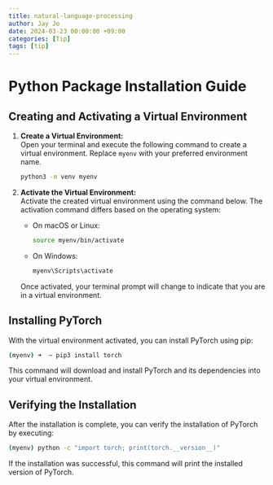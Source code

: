 ```yaml
---
title: natural-language-processing
author: Jay Jo
date: 2024-03-23 00:00:00 +09:00
categories: [Tip]
tags: [tip]
---
```


# Python Package Installation Guide

## Creating and Activating a Virtual Environment

1. **Create a Virtual Environment:**  
   Open your terminal and execute the following command to create a virtual environment. Replace `myenv` with your preferred environment name.

   ```bash
   python3 -m venv myenv
   ```

2. **Activate the Virtual Environment:**  
   Activate the created virtual environment using the command below. The activation command differs based on the operating system:

   - On macOS or Linux:
     ```bash
     source myenv/bin/activate
     ```
   - On Windows:
     ```cmd
     myenv\Scripts\activate
     ```

   Once activated, your terminal prompt will change to indicate that you are in a virtual environment.

## Installing PyTorch

With the virtual environment activated, you can install PyTorch using pip:

```bash
(myenv) ➜  ~ pip3 install torch
```

This command will download and install PyTorch and its dependencies into your virtual environment.

## Verifying the Installation

After the installation is complete, you can verify the installation of PyTorch by executing:

```bash
(myenv) python -c "import torch; print(torch.__version__)"
```

If the installation was successful, this command will print the installed version of PyTorch.

